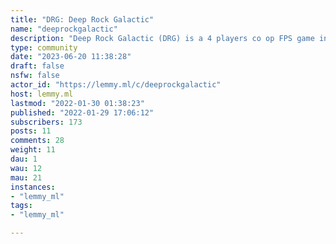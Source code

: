 ```yaml
---
title: "DRG: Deep Rock Galactic" 
name: "deeprockgalactic"
description: "Deep Rock Galactic (DRG) is a 4 players co op FPS game in a destructible procedurally generated world. ----------------Discussion, LFG, events related to Deep Rock Galactic----------------Official Steam Page: https://store.steampowered.com/app/548430/Deep_Rock_Galactic/----------------"
type: community
date: "2023-06-20 11:38:28"
draft: false
nsfw: false
actor_id: "https://lemmy.ml/c/deeprockgalactic"
host: lemmy.ml
lastmod: "2022-01-30 01:38:23"
published: "2022-01-29 17:06:12"
subscribers: 173
posts: 11
comments: 28
weight: 11
dau: 1
wau: 12
mau: 21
instances:
- "lemmy_ml"
tags: 
- "lemmy_ml"

---
```

